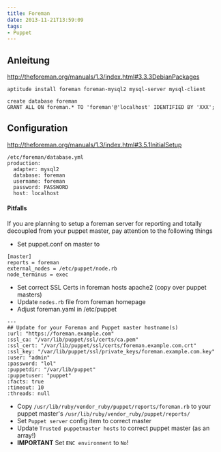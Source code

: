 ```yaml
---
title: Foreman
date: 2013-11-21T13:59:09
tags: 
- Puppet
---
```


## Anleitung

http://theforeman.org/manuals/1.3/index.html#3.3.3DebianPackages

    aptitude install foreman foreman-mysql2 mysql-server mysql-client

    create database foreman
    GRANT ALL ON foreman.* TO 'foreman'@'localhost' IDENTIFIED BY 'XXX';

## Configuration

http://theforeman.org/manuals/1.3/index.html#3.5.1InitialSetup

~~~
/etc/foreman/database.yml
production:
  adapter: mysql2
  database: foreman
  username: foreman
  password: PASSWORD
  host: localhost
~~~

#### Pitfalls

If you are planning to setup a foreman server for reporting and totally
decoupled from your puppet master, pay attention to the following things

* Set puppet.conf on master to

```
[master]
reports = foreman
external_nodes = /etc/puppet/node.rb
node_terminus = exec
```

* Set correct SSL Certs in foreman hosts apache2 (copy over puppet masters)
* Update `nodes.rb` file from foreman homepage
* Adjust foreman.yaml in /etc/puppet

```
---
## Update for your Foreman and Puppet master hostname(s)
:url: "https://foreman.example.com"
:ssl_ca: "/var/lib/puppet/ssl/certs/ca.pem"
:ssl_cert: "/var/lib/puppet/ssl/certs/foreman.example.com.crt"
:ssl_key: "/var/lib/puppet/ssl/private_keys/foreman.example.com.key"
:user: "admin"
:password: "lol"
:puppetdir: "/var/lib/puppet"
:puppetuser: "puppet"
:facts: true
:timeout: 10
:threads: null
```

* Copy `/usr/lib/ruby/vendor_ruby/puppet/reports/foreman.rb` to your puppet
  master's `/usr/lib/ruby/vendor_ruby/puppet/reports/`
* Set `Puppet server` config item to correct master
* Update `Trusted puppetmaster hosts` to correct puppet master (as an
  array!)
* **IMPORTANT** Set `ENC environment` to `No`!
